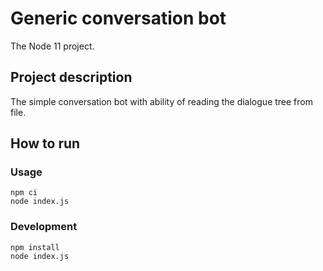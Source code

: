 # Generic conversation bot

The Node 11 project.

## Project description

The simple conversation bot with ability of reading the dialogue tree from file.

## How to run

### Usage

```
npm ci
node index.js
```

### Development

```
npm install
node index.js
```

